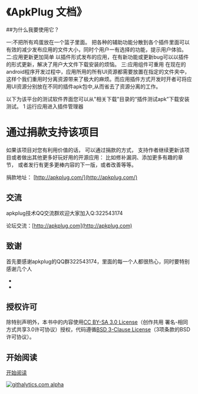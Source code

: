 # 《ApkPlug 文档》
##为什么我要使用它？

一:不把所有鸡蛋放在一个篮子里面。
     把各种的辅助功能分散到各个插件里面可以有效的减少发布应用的文件大小，同时个用户一有选择的功能，提示用户体验。
二:应用更新更加简单
     以插件形式发布的应用，在有新功能或更新bug可以以插件的形式更新，解决了用户大文件下载安装的烦恼。
三:应用组件可重用
     在现在的android程序开发过程中，应用所用的所有UI资源都需要放置在指定的文件夹中，这样个我们重用时分离资源带来了极大的麻烦。而应用插件方式开发时开者可将应用UI资源分别放在不同的插件apk包中,从而省去了资源分离的工作。

以下为该平台的测试软件界面您可以从"相关下载"目录的“插件测试apk”下载安装测试。
1 运行应用进入插件管理器


# 通过捐款支持该项目
如果该项目对您有利用价值的话， 可以通过捐款的方式， 支持作者继续更新该项目或者做出其他更多好玩好用的开源应用： 比如修补漏洞、添加更多有趣的章节， 或者发行有更多更棒内容的下一版，或者改善等等。

捐款地址： [http://apkplug.com/](http://apkplug.com/)


## 交流
apkplug技术QQ交流群欢迎大家加入Q:322543174

论坛交流：[http://apkplug.com](http://apkplug.com)

## 致谢
首先要感谢apkplug的QQ群322543174，里面的每一个人都很热心，同时要特别感谢几个人

 - 
 - 


## 授权许可
除特别声明外，本书中的内容使用[CC BY-SA 3.0 License](http://creativecommons.org/licenses/by-sa/3.0/)（创作共用 署名-相同方式共享3.0许可协议）授权，代码遵循[BSD 3-Clause License](<http://apkplug.com/>)（3项条款的BSD许可协议）。

## 开始阅读
[开始阅读](<https://github.com/qijian0503/apkplug/tree/master/ebook/preface.md>)


[![githalytics.com alpha](https://cruel-carlota.pagodabox.com/44c98c9d398b8319b6e87edcd3e34144 "githalytics.com")](http://apkplug.com/)



